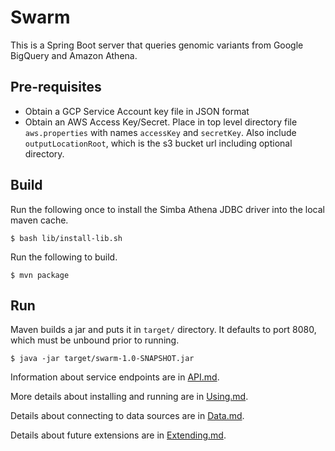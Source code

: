 # Swarm

This is a Spring Boot server that queries genomic variants from Google BigQuery and Amazon Athena.

## Pre-requisites

- Obtain a GCP Service Account key file in JSON format
- Obtain an AWS Access Key/Secret. Place in top level directory file `aws.properties` with names `accessKey` and `secretKey`. Also include `outputLocationRoot`, which is the s3 bucket url including optional directory.

## Build

Run the following once to install the Simba Athena JDBC driver into the local maven cache.
```
$ bash lib/install-lib.sh
```

Run the following to build.
```
$ mvn package
```

## Run

Maven builds a jar and puts it in `target/` directory.  It defaults to port 8080, which must be unbound prior to running.
```
$ java -jar target/swarm-1.0-SNAPSHOT.jar
```

Information about service endpoints are in [API.md](API.md).

More details about installing and running are in [Using.md](doc/Using.md).

Details about connecting to data sources are in [Data.md](doc/Data.md).

Details about future extensions are in [Extending.md](doc/Extending.md).